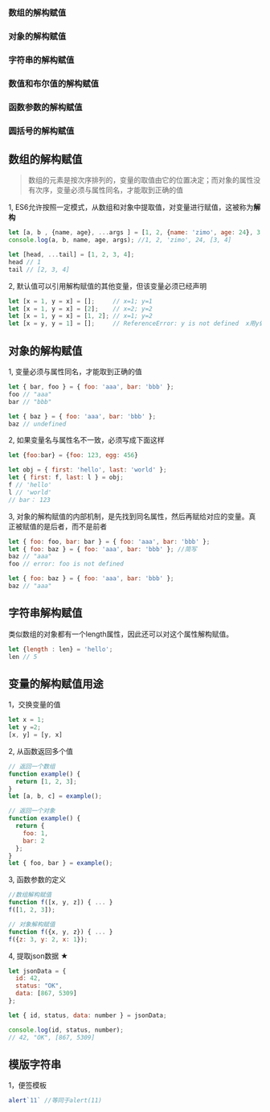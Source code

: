 ### 数组的解构赋值

### 对象的解构赋值

### 字符串的解构赋值

### 数值和布尔值的解构赋值

### 函数参数的解构赋值

### 圆括号的解构赋值

## 数组的解构赋值
> 数组的元素是按次序排列的，变量的取值由它的位置决定；而对象的属性没有次序，变量必须与属性同名，才能取到正确的值

1, ES6允许按照一定模式，从数组和对象中提取值，对变量进行赋值，这被称为**解构**

```javascript
let [a, b , {name, age}, ...args ] = [1, 2, {name: 'zimo', age: 24}, 3, 4];
console.log(a, b, name, age, args); //1, 2, 'zimo', 24, [3, 4]

let [head, ...tail] = [1, 2, 3, 4];
head // 1
tail // [2, 3, 4]
```
2, 默认值可以引用解构赋值的其他变量，但该变量必须已经声明
```javascript
let [x = 1, y = x] = [];     // x=1; y=1
let [x = 1, y = x] = [2];    // x=2; y=2
let [x = 1, y = x] = [1, 2]; // x=1; y=2
let [x = y, y = 1] = [];     // ReferenceError: y is not defined  x用y做默认值时，y还没有声明
```

## 对象的解构赋值

1, 变量必须与属性同名，才能取到正确的值
```javascript
let { bar, foo } = { foo: 'aaa', bar: 'bbb' };
foo // "aaa"
bar // "bbb"

let { baz } = { foo: 'aaa', bar: 'bbb' };
baz // undefined
```

2, 如果变量名与属性名不一致，必须写成下面这样
```javascript
let {foo:bar} = {foo: 123, egg: 456}

let obj = { first: 'hello', last: 'world' };
let { first: f, last: l } = obj;
f // 'hello'
l // 'world'
// bar： 123
```

3, 对象的解构赋值的内部机制，是先找到同名属性，然后再赋给对应的变量。真正被赋值的是后者，而不是前者
```javascript
let { foo: foo, bar: bar } = { foo: 'aaa', bar: 'bbb' }; 
let { foo: baz } = { foo: 'aaa', bar: 'bbb' }; //简写
baz // "aaa"
foo // error: foo is not defined

let { foo: baz } = { foo: 'aaa', bar: 'bbb' };
baz // "aaa"
```

## 字符串解构赋值
类似数组的对象都有一个length属性，因此还可以对这个属性解构赋值。
```javascript
let {length : len} = 'hello';
len // 5
```

## 变量的解构赋值用途

1，交换变量的值
```javascript
let x = 1;
let y =2;
[x, y] = [y, x]
```

2, 从函数返回多个值
```javascript
// 返回一个数组
function example() {
  return [1, 2, 3];
}
let [a, b, c] = example();

// 返回一个对象
function example() {
  return {
    foo: 1,
    bar: 2
  };
}
let { foo, bar } = example();
```

3, 函数参数的定义
```javascript
//数组解构赋值
function f([x, y, z]) { ... }
f([1, 2, 3]);

// 对象解构赋值
function f({x, y, z}) { ... }
f({z: 3, y: 2, x: 1});
```
4, 提取json数据 ★
```javascript
let jsonData = {
  id: 42,
  status: "OK",
  data: [867, 5309]
};

let { id, status, data: number } = jsonData;

console.log(id, status, number);
// 42, "OK", [867, 5309]
```

## 模版字符串

1，便签模板
```javascript
alert`11` //等同于alert(11)
```
